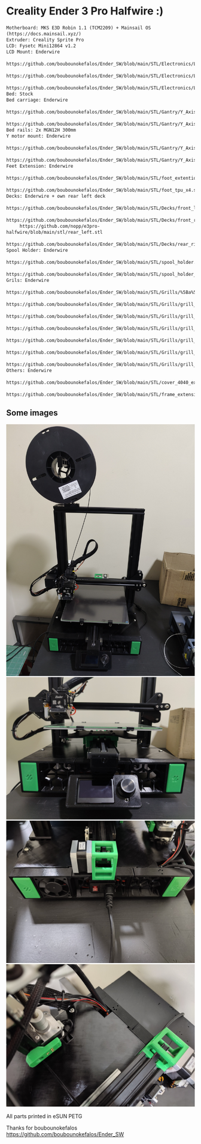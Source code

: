 # Creality Ender 3 Pro Halfwire :)
```
Motherboard: MKS E3D Robin 1.1 (TCM2209) + Mainsail OS (https://docs.mainsail.xyz/)
Extruder: Creality Sprite Pro
LCD: Fysetc Mini12864 v1.2
LCD Mount: Enderwire
    https://github.com/boubounokefalos/Ender_SW/blob/main/STL/Electronics/LCD/Mini12864/mount_mini12864.stl
    https://github.com/boubounokefalos/Ender_SW/blob/main/STL/Electronics/LCD/Mini12864/lcd_case_front_mini12864.stl
    https://github.com/boubounokefalos/Ender_SW/blob/main/STL/Electronics/LCD/Mini12864/lcd_case_rear_mini12864.stl
Bed: Stock
Bed carriage: Enderwire
     https://github.com/boubounokefalos/Ender_SW/blob/main/STL/Gantry/Y_Axis/y_axis_bed_carriage.stl
     https://github.com/boubounokefalos/Ender_SW/blob/main/STL/Gantry/Y_Axis/%5Ba%5D_y_belt_clip_x2.stl
Bed rails: 2x MGN12H 300mm
Y motor mount: Enderwire
     https://github.com/boubounokefalos/Ender_SW/blob/main/STL/Gantry/Y_Axis/y_motor_mount_a.stl
     https://github.com/boubounokefalos/Ender_SW/blob/main/STL/Gantry/Y_Axis/y_motor_mount_b.stl
Feet Extension: Enderwire
     https://github.com/boubounokefalos/Ender_SW/blob/main/STL/foot_extention_x4.stl
     https://github.com/boubounokefalos/Ender_SW/blob/main/STL/foot_tpu_x4.stl
Decks: Enderwire + own rear left deck
     https://github.com/boubounokefalos/Ender_SW/blob/main/STL/Decks/front_left.stl
     https://github.com/boubounokefalos/Ender_SW/blob/main/STL/Decks/front_right.stl
     https://github.com/nopp/e3pro-halfwire/blob/main/stl/rear_left.stl
     https://github.com/boubounokefalos/Ender_SW/blob/main/STL/Decks/rear_right.stl
Spool Holder: Enderwire
     https://github.com/boubounokefalos/Ender_SW/blob/main/STL/spool_holder.stl
     https://github.com/boubounokefalos/Ender_SW/blob/main/STL/spool_holder_base.stl
Grils: Enderwire
     https://github.com/boubounokefalos/Ender_SW/blob/main/STL/Grills/%5Ba%5D_grill_endcap_x4.stl
     https://github.com/boubounokefalos/Ender_SW/blob/main/STL/Grills/grill_front_left.stl
     https://github.com/boubounokefalos/Ender_SW/blob/main/STL/Grills/grill_front_middle.stl
     https://github.com/boubounokefalos/Ender_SW/blob/main/STL/Grills/grill_front_right.stl
     https://github.com/boubounokefalos/Ender_SW/blob/main/STL/Grills/grill_rear_left.stl
     https://github.com/boubounokefalos/Ender_SW/blob/main/STL/Grills/grill_rear_middle.stl
     https://github.com/boubounokefalos/Ender_SW/blob/main/STL/Grills/grill_rear_right.stl
Others: Enderwire
     https://github.com/boubounokefalos/Ender_SW/blob/main/STL/cover_4040_extrusion_cut.stl
     https://github.com/boubounokefalos/Ender_SW/blob/main/STL/frame_extension_x2.stl
```

## Some images

![Image Alt](https://github.com/nopp/e3pro-halfwire/blob/main/imgs/front.jpg?raw=true)
![Image Alt](https://github.com/nopp/e3pro-halfwire/blob/main/imgs/front_panel.jpg?raw=true)
![Image Alt](https://github.com/nopp/e3pro-halfwire/blob/main/imgs/rear.jpg?raw=true)
![Image Alt](https://github.com/nopp/e3pro-halfwire/blob/main/imgs/rear_left_deck.jpg?raw=true)

All parts printed in eSUN PETG

Thanks for boubounokefalos
https://github.com/boubounokefalos/Ender_SW
